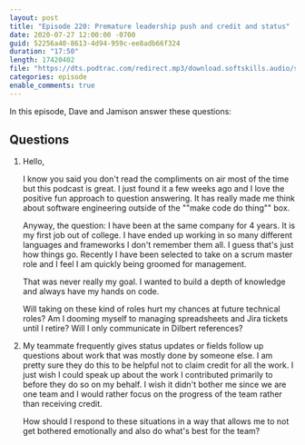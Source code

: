 ```yaml
---
layout: post
title: "Episode 220: Premature leadership push and credit and status"
date: 2020-07-27 12:00:00 -0700
guid: 52256a40-8613-4d94-959c-ee8adb66f324
duration: "17:50"
length: 17420402
file: "https://dts.podtrac.com/redirect.mp3/download.softskills.audio/sse-220.mp3"
categories: episode
enable_comments: true
---
```


In this episode, Dave and Jamison answer these questions:

## Questions

1. Hello,
   
   I know you said you don't read the compliments on air most of the time but this podcast is great. I just found it a few weeks ago and I love the positive fun approach to question answering. It has really made me think about software engineering outside of the ""make code do thing"" box.
   
   Anyway, the question: I have been at the same company for 4 years. It is my first job out of college. I have ended up working in so many different languages and frameworks I don't remember them all. I guess that's just how things go. Recently I have been selected to take on a scrum master role and I feel I am quickly being groomed for management.
   
   That was never really my goal. I wanted to build a depth of knowledge and always have my hands on code.
   
   Will taking on these kind of roles hurt my chances at future technical roles? Am I dooming myself to managing spreadsheets and Jira tickets until I retire? Will I only communicate in Dilbert references?


2. My teammate frequently gives status updates or fields follow up questions about work that was mostly done by someone else. I am pretty sure they do this to be helpful not to claim credit for all the work. I just wish I could speak up about the work I contributed primarily to before they do so on my behalf. I wish it didn't bother me since we are one team and I would rather focus on the progress of the team rather than receiving credit.
   
   How should I respond to these situations in a way that allows me to not get bothered emotionally and also do what's best for the team?
